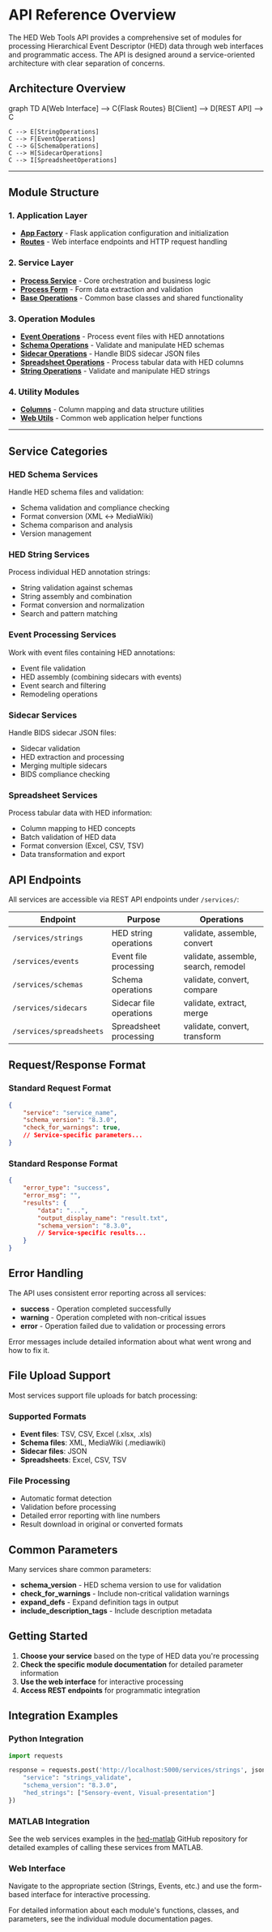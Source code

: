 # API Reference Overview

The HED Web Tools API provides a comprehensive set of modules for processing Hierarchical Event Descriptor (HED) data through web interfaces and programmatic access. The API is designed around a service-oriented architecture with clear separation of concerns.

## Architecture Overview

<div class="mermaid">
graph TD
    A[Web Interface] --> C{Flask Routes}
    B[Client] --> D[REST API] --> C

    C --> E[StringOperations]
    C --> F[EventOperations]
    C --> G[SchemaOperations]
    C --> H[SidecarOperations]
    C --> I[SpreadsheetOperations]
</div>

---
## Module Structure

### 1. Application Layer
- **[App Factory](app_factory.md)** - Flask application configuration and initialization
- **[Routes](routes.md)** - Web interface endpoints and HTTP request handling

### 2. Service Layer  
- **[Process Service](process_service.md)** - Core orchestration and business logic
- **[Process Form](process_form.md)** - Form data extraction and validation
- **[Base Operations](base_operations.md)** - Common base classes and shared functionality

### 3. Operation Modules
- **[Event Operations](event_operations.md)** - Process event files with HED annotations
- **[Schema Operations](schema_operations.md)** - Validate and manipulate HED schemas
- **[Sidecar Operations](sidecar_operations.md)** - Handle BIDS sidecar JSON files
- **[Spreadsheet Operations](spreadsheet_operations.md)** - Process tabular data with HED columns
- **[String Operations](string_operations.md)** - Validate and manipulate HED strings

### 4. Utility Modules
- **[Columns](columns.md)** - Column mapping and data structure utilities
- **[Web Utils](web_util.md)** - Common web application helper functions

---

## Service Categories

### HED Schema Services
Handle HED schema files and validation:
- Schema validation and compliance checking
- Format conversion (XML ↔ MediaWiki)
- Schema comparison and analysis
- Version management

### HED String Services  
Process individual HED annotation strings:
- String validation against schemas
- String assembly and combination
- Format conversion and normalization
- Search and pattern matching

### Event Processing Services
Work with event files containing HED annotations:
- Event file validation
- HED assembly (combining sidecars with events)
- Event search and filtering
- Remodeling operations

### Sidecar Services
Handle BIDS sidecar JSON files:
- Sidecar validation
- HED extraction and processing
- Merging multiple sidecars
- BIDS compliance checking

### Spreadsheet Services
Process tabular data with HED information:
- Column mapping to HED concepts
- Batch validation of HED data
- Format conversion (Excel, CSV, TSV)
- Data transformation and export

## API Endpoints

All services are accessible via REST API endpoints under `/services/`:

| Endpoint | Purpose | Operations |
|----------|---------|------------|
| `/services/strings` | HED string operations | validate, assemble, convert |
| `/services/events` | Event file processing | validate, assemble, search, remodel |
| `/services/schemas` | Schema operations | validate, convert, compare |
| `/services/sidecars` | Sidecar file operations | validate, extract, merge |
| `/services/spreadsheets` | Spreadsheet processing | validate, convert, transform |

## Request/Response Format

### Standard Request Format
```json
{
    "service": "service_name",
    "schema_version": "8.3.0",
    "check_for_warnings": true,
    // Service-specific parameters...
}
```

### Standard Response Format
```json
{
    "error_type": "success",
    "error_msg": "",
    "results": {
        "data": "...",
        "output_display_name": "result.txt",
        "schema_version": "8.3.0",
        // Service-specific results...
    }
}
```

## Error Handling

The API uses consistent error reporting across all services:

- **success** - Operation completed successfully
- **warning** - Operation completed with non-critical issues
- **error** - Operation failed due to validation or processing errors

Error messages include detailed information about what went wrong and how to fix it.

## File Upload Support

Most services support file uploads for batch processing:

### Supported Formats
- **Event files**: TSV, CSV, Excel (.xlsx, .xls)
- **Schema files**: XML, MediaWiki (.mediawiki)
- **Sidecar files**: JSON
- **Spreadsheets**: Excel, CSV, TSV

### File Processing
- Automatic format detection
- Validation before processing
- Detailed error reporting with line numbers
- Result download in original or converted formats

## Common Parameters

Many services share common parameters:

- **schema_version** - HED schema version to use for validation
- **check_for_warnings** - Include non-critical validation warnings
- **expand_defs** - Expand definition tags in output
- **include_description_tags** - Include description metadata

## Getting Started

1. **Choose your service** based on the type of HED data you're processing
2. **Check the specific module documentation** for detailed parameter information
3. **Use the web interface** for interactive processing
4. **Access REST endpoints** for programmatic integration

## Integration Examples

### Python Integration
```python
import requests

response = requests.post('http://localhost:5000/services/strings', json={
    "service": "strings_validate",
    "schema_version": "8.3.0", 
    "hed_strings": ["Sensory-event, Visual-presentation"]
})
```
### MATLAB Integration

See the web services examples in the [hed-matlab](https://github.com/hed-standard/hed-matlab)
GitHub repository for detailed examples of calling these services from MATLAB.

### Web Interface
Navigate to the appropriate section (Strings, Events, etc.) and use the form-based interface 
for interactive processing.

For detailed information about each module's functions, classes, and parameters, 
see the individual module documentation pages.
